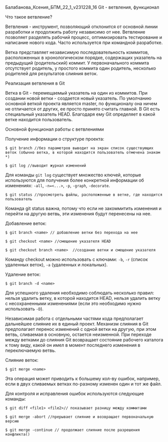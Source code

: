 Балабанова_Ксения_БПМ_22_1_v231228_16
Git - ветвления, функционал

Что такое ветвление?

Ветвления - инструмент, позволяющий отклонится от основной линии разработки и продолжить работу независимо от нее.
Ветвление позволяет разделять рабочий процесс, оптимизировать тестирование и написание нового кода. Часто используется при командной разработке.

Ветка представляет независимую последовательность коммитов, расположенных в хронологическом порядке, содержащих указатель на предыдущий (родительский) коммит. У первоначального коммита отсутствует родитель, у простого коммита один родитель, несколько родителей для результатов слияния веток.

Реализация ветвления в Git

Ветка в Git - перемещаемый указатель на один из коммитов. При создании новой ветки - создается новый указатель.
По умолчанию основной веткой проекта является master, по функционалу она ничем не отличается от других, ее просто принято считать главной.
В Git есть специальный указатель HEAD. Благодаря ему Git определяет в какой ветке находится пользователь.

Основной функционал работы с ветвлениями

Получение информации о структуре проекта:

`$ git branch //без параметров выводит на экран список существующих веток (обычно ветка, в которой находится пользователь отмечена знаком *)`

`$ git log //выводит журнал изменений`

Для команды `git log` существует множество ключей, которые используются для получения более конкретной информации об изменениях: `-all`, `-n=<...>`,
`-p`, `-graph`, `-decorate`.

`$ git status //просмотреть файлы, расположенные в ветке, где находится пользователь`

Команда git status важна, потому что если не закоммитить изменения и перейти на другую ветвь, эти изменения будут перенесены на нее.

Добавление веток:

`$ git branch <name> // добавление ветки без перехода на нее`

`$ git checkout <name> //смещение указателя HEAD`

`$ git checkout branch <name>  //создание ветки и смещение указателя`

Команду checkout можно использовать с ключами: `-b`, `-r` (список удаленных веток), `-a` (удаленных и локальных).

Удаление веток:

`$ git branch -d <name>`

Для успешного удаления необходимо соблюдать несколько правил: нельзя удалить ветку, в которой находится HEAD, нельзя удалить ветку с несохраненными изменениями (если это необходимо нужно использовать `-D`).

Независимая работа с отдельными частями кода предполагает дальнейшее слияние их в единый проект. Механизм слияния в Git предполагает перенос изменений с одной ветки на другую, при этом ветвь, сливаемая в основную, остается неизменной. При переходе между ветками до слияния Git возвращает состояние рабочего каталога к тому виду, какой он имел в момент последнего изменения в переключаемую ветвь.

Слияние веток:

`$ git merge <name>`

Эта операция может приводить к большему кол-ву ошибок, например, если в двух сливаемых ветках по-разному изменен один и тот же файл.

Для контроля и исправления ошибок используются следующие команды:

`$ git diff <file1> <file2>// показывает разницу между коммитами`

`$ git merge -abort //прерывает слияние и возвращает первоначальную версию`

`$ git merge -continue // продолжает слияние после разрешения конфликта()`

